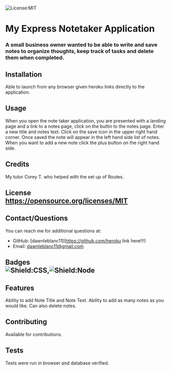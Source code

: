 ![License:MIT](https://img.shields.io/badge/License-MIT-yellow.svg)
  
  # My Express Notetaker Application
  ### A small business owner wanted to be able to write and save notes to organize thoughts, keep track of tasks and delete them when completed.
  
  
  ## Installation
  Able to launch from any browser given heroku links directly to the application.
  
  ## Usage 
  When you open the note taker application, you are presented with a landing page and a link to a notes page, click on the buttin to the notes page.  Enter a new title and notes text.  Click on the save icon in the upper right hand corner.  Once saved the note will appear in the left hand side list of notes.  When you want to add a new note click the plus button on the right hand side.
  
  ## Credits
  My tutor Corey T. who helped with the set up of Routes. 
##
## License <br>https://opensource.org/licenses/MIT
  ## Contact/Questions
  You can reach me for additional questions at:
  * GitHub: [dawnleblanc11](https://github.com/heroku link here!!!)
  * Email: dawnleblanc11@gmail.com
## Badges <br>![Shield:CSS](https://img.shields.io/badge/CSS-239120?&style=for-the-badge&logo=css3&logoColor=white),![Shield:Node](https://img.shields.io/badge/Node.js-43853D?style=for-the-badge&logo=node.js&logoColor=white) 
    
  ## Features
  Ability to add Note Title and Note Text.  Ability to add as many notes as you would like.  Can also delete notes.
  
  ## Contributing  
  Available for contributions.
  
  ## Tests
  Tests were run in browser and database verified.
